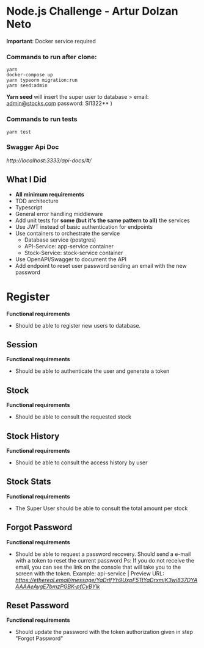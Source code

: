 # Node.js Challenge - Artur Dolzan Neto

**Important**: Docker service required

### Commands to run after clone:

```
yarn
docker-compose up
yarn typeorm migration:run
yarn seed:admin
```

**Yarn seed** will insert the super user to database > email: admin@stocks.com password: Sl1322\*\* )

### Commands to run tests

```
yarn test
```

### Swagger Api Doc

_http://localhost:3333/api-docs/#/_

## What I Did

- **All minimum requirements**
- TDD architecture
- Typescript
- General error handling middleware
- Add unit tests for **some (but it's the same pattern to all)** the services
- Use JWT instead of basic authentication for endpoints
- Use containers to orchestrate the service
  - Database service (postgres)
  - API-Service: app-service container
  - Stock-Service: stock-service container
- Use OpenAPI/Swagger to document the API
- Add endpoint to reset user password sending an email with the new password

# Register

**Functional requirements**

- Should be able to register new users to database.

## Session

**Functional requirements**

- Should be able to authenticate the user and generate a token

## Stock

**Functional requirements**

- Should be able to consult the requested stock

## Stock History

**Functional requirements**

- Should be able to consult the access history by user

## Stock Stats

**Functional requirements**

- The Super User should be able to consult the total amount per stock

## Forgot Password

**Functional requirements**

- Should be able to request a password recovery. Should send a e-mail with a token to reset the current password
  Ps: If you do not receive the email, you can see the link on the console that will take you to the screen with the token. Example: api-service | Preview URL: *https://ethereal.email/message/YaDrlfYh9UxpF5TtYaDrxmjK3wi837DYAAAAAeAygE7bmzPGBK-pfCyBYlk*

## Reset Password

**Functional requirements**

- Should update the password with the token authorization given in step "Forgot Password"
